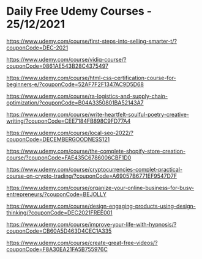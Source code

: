 # Daily Free Udemy Courses - 25/12/2021

https://www.udemy.com/course/first-steps-into-selling-smarter-t/?couponCode=DEC-2021
https://www.udemy.com/course/vidiq-course/?couponCode=0861AE543B28C4375497
https://www.udemy.com/course/html-css-certification-course-for-beginners-e/?couponCode=52AF7F2F1347AC9D5D68
https://www.udemy.com/course/ra-logistics-and-supply-chain-optimization/?couponCode=B04A3350801BA52143A7
https://www.udemy.com/course/write-heartfelt-soulful-poetry-creative-writing/?couponCode=CEE7184FB898C9FD77A4
https://www.udemy.com/course/local-seo-2022/?couponCode=DECEMBERGOODNESS121
https://www.udemy.com/course/the-complete-shopify-store-creation-course/?couponCode=FAE435C6786006CBF1D0
https://www.udemy.com/course/cryptocurrencies-complet-practical-course-on-crypto-trading/?couponCode=A69057B6771EF9547D7F
https://www.udemy.com/course/organize-your-online-business-for-busy-entrepreneurs/?couponCode=BEJOLLY
https://www.udemy.com/course/design-engaging-products-using-design-thinking/?couponCode=DEC2021FREE001
https://www.udemy.com/course/improve-your-life-with-hypnosis/?couponCode=CB60A5D463D4CEC1A335
https://www.udemy.com/course/create-great-free-videos/?couponCode=F8A30EA21FA5B755976C
